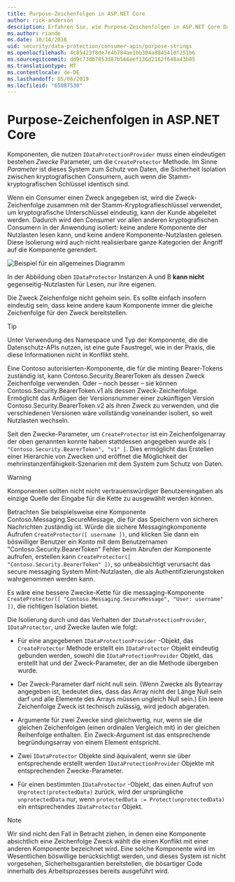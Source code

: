 ```yaml
---
title: Purpose-Zeichenfolgen in ASP.NET Core
author: rick-anderson
description: Erfahren Sie, wie Purpose-Zeichenfolgen in ASP.NET Core Datenschutz-APIs verwendet werden.
ms.author: riande
ms.date: 10/14/2016
uid: security/data-protection/consumer-apis/purpose-strings
ms.openlocfilehash: 4c85423f8de7e4b784ae1bb304a884541df251b6
ms.sourcegitcommit: dd9c73db7853d87b566eef136d2162f648a43b85
ms.translationtype: MT
ms.contentlocale: de-DE
ms.lasthandoff: 05/06/2019
ms.locfileid: "65087530"
---
```

# <a name="purpose-strings-in-aspnet-core"></a>Purpose-Zeichenfolgen in ASP.NET Core

<a name="data-protection-consumer-apis-purposes"></a>

Komponenten, die nutzen `IDataProtectionProvider` muss einen eindeutigen bestehen *Zwecke* Parameter, um die `CreateProtector` Methode. Im Sinne *Parameter* ist dieses System zum Schutz von Daten, die Sicherheit Isolation zwischen kryptografischen Consumern, auch wenn die Stamm-kryptografischen Schlüssel identisch sind.

Wenn ein Consumer einen Zweck angegeben ist, wird die Zweck-Zeichenfolge zusammen mit der Stamm-Kryptografieschlüssel verwendet, um kryptografische Unterschlüssel eindeutig, kann der Kunde abgeleitet werden. Dadurch wird den Consumer vor allen anderen kryptografischen Consumern in der Anwendung isoliert: keine andere Komponente der Nutzlasten lesen kann, und keine andere Komponente-Nutzlasten gelesen. Diese Isolierung wird auch nicht realisierbare ganze Kategorien der Angriff auf die Komponente gerendert.

![Beispiel für ein allgemeines Diagramm](purpose-strings/_static/purposes.png)

In der Abbildung oben `IDataProtector` Instanzen A und B **kann nicht** gegenseitig-Nutzlasten für Lesen, nur ihre eigenen.

Die Zweck Zeichenfolge nicht geheim sein. Es sollte einfach insofern eindeutig sein, dass keine andere kaum Komponente immer die gleiche Zeichenfolge für den Zweck bereitstellen.

>[!TIP]
> Unter Verwendung des Namespace und Typ der Komponente, die die Datenschutz-APIs nutzen, ist eine gute Faustregel, wie in der Praxis, die diese Informationen nicht in Konflikt steht.
>
>Eine Contoso autorisierten-Komponente, die für die minting Bearer-Tokens zuständig ist, kann Contoso.Security.BearerToken als dessen Zweck Zeichenfolge verwenden. Oder – noch besser – sie können Contoso.Security.BearerToken.v1 als dessen Zweck-Zeichenfolge. Ermöglicht das Anfügen der Versionsnummer einer zukünftigen Version Contoso.Security.BearerToken.v2 als ihren Zweck zu verwenden, und die verschiedenen Versionen wäre vollständig voneinander isoliert, so weit Nutzlasten wechseln.

Seit den Zwecke-Parameter, um `CreateProtector` ist ein Zeichenfolgenarray der oben genannten konnte haben stattdessen angegeben wurde als `[ "Contoso.Security.BearerToken", "v1" ]`. Dies ermöglicht das Erstellen einer Hierarchie von Zwecken und eröffnet die Möglichkeit der mehrinstanzenfähigkeit-Szenarien mit dem System zum Schutz von Daten.

<a name="data-protection-contoso-purpose"></a>

>[!WARNING]
> Komponenten sollten nicht nicht vertrauenswürdiger Benutzereingaben als einzige Quelle der Eingabe für die Kette zu ausgewählt werden können.
>
>Betrachten Sie beispielsweise eine Komponente Contoso.Messaging.SecureMessage, die für das Speichern von sicheren Nachrichten zuständig ist. Würde die sichere Messagingkomponente Aufrufen `CreateProtector([ username ])`, und klicken Sie dann ein böswilliger Benutzer ein Konto mit dem Benutzernamen "Contoso.Security.BearerToken" Fehler beim Abrufen der Komponente aufrufen, erstellen kann `CreateProtector([ "Contoso.Security.BearerToken" ])`, so unbeabsichtigt verursacht das secure messaging System Mint-Nutzlasten, die als Authentifizierungstoken wahrgenommen werden kann.
>
>Es wäre eine bessere Zwecke-Kette für die messaging-Komponente `CreateProtector([ "Contoso.Messaging.SecureMessage", "User: username" ])`, die richtigen Isolation bietet.

Die Isolierung durch und das Verhalten der `IDataProtectionProvider`, `IDataProtector`, und Zwecke lauten wie folgt:

* Für eine angegebenen `IDataProtectionProvider` -Objekt, das `CreateProtector` Methode erstellt ein `IDataProtector` Objekt eindeutig gebunden werden, sowohl die `IDataProtectionProvider` Objekt, das erstellt hat und der Zweck-Parameter, der an die Methode übergeben wurde.

* Der Zweck-Parameter darf nicht null sein. (Wenn Zwecke als Bytearray angegeben ist, bedeutet dies, dass das Array nicht der Länge Null sein darf und alle Elemente des Arrays müssen ungleich Null sein.) Ein leere Zeichenfolge Zweck ist technisch zulässig, wird jedoch abgeraten.

* Argumente für zwei Zwecke sind gleichwertig, nur, wenn sie die gleichen Zeichenfolgen (einen ordinalen Vergleich mit) in der gleichen Reihenfolge enthalten. Ein Zweck-Argument ist das entsprechende begründungsarray von einem Element entspricht.

* Zwei `IDataProtector` Objekte sind äquivalent, wenn sie über entsprechende erstellt werden `IDataProtectionProvider` Objekte mit entsprechenden Zwecke-Parameter.

* Für einen bestimmten `IDataProtector` -Objekt, das einen Aufruf von `Unprotect(protectedData)` zurück, wird der ursprüngliche `unprotectedData` nur, wenn `protectedData := Protect(unprotectedData)` ein entsprechendes `IDataProtector` Objekt.

> [!NOTE]
> Wir sind nicht den Fall in Betracht ziehen, in denen eine Komponente absichtlich eine Zeichenfolge Zweck wählt die einen Konflikt mit einer anderen Komponente bezeichnet wird. Eine solche Komponente wird im Wesentlichen böswillige berücksichtigt werden, und dieses System ist nicht vorgesehen, Sicherheitsgarantien bereitstellen, die bösartiger Code innerhalb des Arbeitsprozesses bereits ausgeführt wird.
